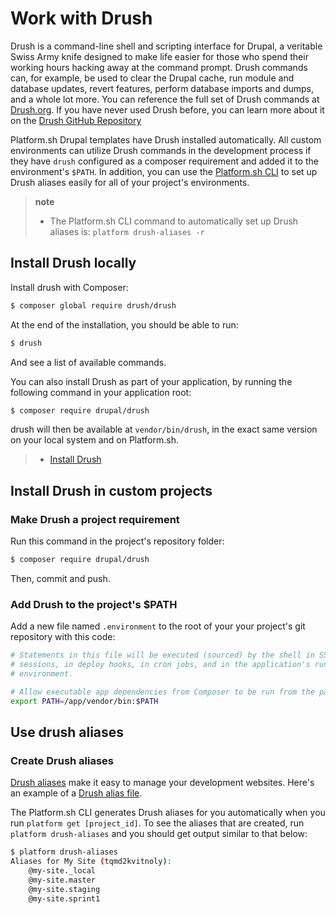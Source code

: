 # Work with Drush

Drush is a command-line shell and scripting interface for Drupal, a
veritable Swiss Army knife designed to make life easier for those who
spend their working hours hacking away at the command prompt. Drush
commands can, for example, be used to clear the Drupal cache, run module
and database updates, revert features, perform database imports and
dumps, and a whole lot more. You can reference the full set of Drush
commands at [Drush.org](http://www.drush.org). If you have never used
Drush before, you can learn more about it on the [Drush GitHub
Repository](https://github.com/drush-ops/drush#description)


Platform.sh Drupal templates have Drush installed automatically. All custom environments can utilize Drush commands in the development process if they have `drush` configured as a composer requirement and added it to the environment's `$PATH`. In addition, you can use the [Platform.sh CLI](/overview/cli.md) to set up Drush aliases easily for all of your project's environments.

> **note**
> * The Platform.sh CLI command to automatically set up Drush aliases is: `platform drush-aliases -r`

## Install Drush locally

Install drush with Composer:

```bash
$ composer global require drush/drush
```

At the end of the installation, you should be able to run:

```bash
$ drush
```

And see a list of available commands.

You can also install Drush as part of your application, by running the following command in your application root:

```bash
$ composer require drupal/drush
```

drush will then be available at `vendor/bin/drush`, in the exact same version on your local system and on Platform.sh.

> -   [Install Drush](https://github.com/drush-ops/drush)

## Install Drush in custom projects

### Make Drush a project requirement

Run this command in the project's repository folder:
```bash
$ composer require drupal/drush
```
Then, commit and push.

### Add Drush to the project's $PATH

Add a new file named `.environment` to the root of your your project's git repository with this code:
```bash
# Statements in this file will be executed (sourced) by the shell in SSH
# sessions, in deploy hooks, in cron jobs, and in the application's runtime
# environment.

# Allow executable app dependencies from Composer to be run from the path.
export PATH=/app/vendor/bin:$PATH
```

## Use drush aliases

### Create Drush aliases

[Drush aliases](http://drush.readthedocs.org/en/master/usage/index.html#site-aliases) make it easy to manage your development websites. Here's an
example of a [Drush alias
file](https://github.com/drush-ops/drush/blob/master/examples/example.aliases.drushrc.php).

The Platform.sh CLI generates Drush aliases for you automatically when you run `platform get [project_id]`. To see the aliases that are created, run `platform drush-aliases` and you should get output similar to that below:

```bash
$ platform drush-aliases
Aliases for My Site (tqmd2kvitnoly):
    @my-site._local
    @my-site.master
    @my-site.staging
    @my-site.sprint1
```
